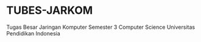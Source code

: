 # TUBES-JARKOM
Tugas Besar Jaringan Komputer Semester 3 Computer Science Universitas Pendidikan Indonesia
